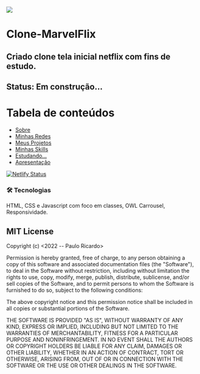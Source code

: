 


<br>
<img height=”700” src= https://github.com/Rodrigues-PauloRicardo/clone-MarvelFlix/blob/main/DigitalNetflix/imagens/marvel.png>
<br>


# Clone-MarvelFlix

<h2>Criado clone tela inicial netflix com fins de estudo.</h2>

<h2>Status: Em construção...</h2>

Tabela de conteúdos
=================
<!--ts-->
   * [Sobre](#Sobre)
   * [Minhas Redes](#redes)
   * [Meus Projetos](#project)
   * [Minhas Skills](#title-skills)
   * [Estudando...](#title-learning)
   * [Apresentação](#apresent)
<!--te-->

[![Netlify Status](https://api.netlify.com/api/v1/badges/0a8ce824-9217-47e1-8b45-14d7e612ca32/deploy-status)](https://portifolio-pauloricardo.netlify.app/)

### 🛠 Tecnologias
HTML, CSS e Javascript com foco em classes, OWL Carrousel, Responsividade.

<h2>MIT License</h2>
Copyright (c) <2022 -- Paulo Ricardo>

Permission is hereby granted, free of charge, to any person obtaining a copy
of this software and associated documentation files (the "Software"), to deal
in the Software without restriction, including without limitation the rights
to use, copy, modify, merge, publish, distribute, sublicense, and/or sell
copies of the Software, and to permit persons to whom the Software is
furnished to do so, subject to the following conditions:

The above copyright notice and this permission notice shall be included in all
copies or substantial portions of the Software.

THE SOFTWARE IS PROVIDED "AS IS", WITHOUT WARRANTY OF ANY KIND, EXPRESS OR
IMPLIED, INCLUDING BUT NOT LIMITED TO THE WARRANTIES OF MERCHANTABILITY,
FITNESS FOR A PARTICULAR PURPOSE AND NONINFRINGEMENT. IN NO EVENT SHALL THE
AUTHORS OR COPYRIGHT HOLDERS BE LIABLE FOR ANY CLAIM, DAMAGES OR OTHER
LIABILITY, WHETHER IN AN ACTION OF CONTRACT, TORT OR OTHERWISE, ARISING FROM,
OUT OF OR IN CONNECTION WITH THE SOFTWARE OR THE USE OR OTHER DEALINGS IN THE
SOFTWARE.

